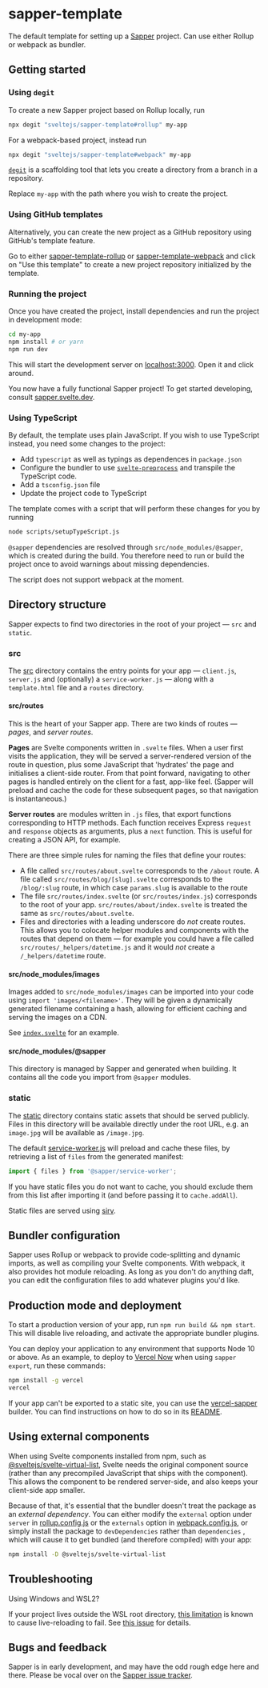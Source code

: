 # sapper-template

The default template for setting up a [Sapper](https://github.com/sveltejs/sapper) project. Can use either Rollup or
webpack as bundler.

## Getting started

### Using `degit`

To create a new Sapper project based on Rollup locally, run

```bash
npx degit "sveltejs/sapper-template#rollup" my-app
```

For a webpack-based project, instead run

```bash
npx degit "sveltejs/sapper-template#webpack" my-app
```

[`degit`](https://github.com/Rich-Harris/degit) is a scaffolding tool that lets you create a directory from a branch in
a repository.

Replace `my-app` with the path where you wish to create the project.

### Using GitHub templates

Alternatively, you can create the new project as a GitHub repository using GitHub's template feature.

Go to either [sapper-template-rollup](https://github.com/sveltejs/sapper-template-rollup)
or [sapper-template-webpack](https://github.com/sveltejs/sapper-template-webpack) and click on "Use this template" to
create a new project repository initialized by the template.

### Running the project

Once you have created the project, install dependencies and run the project in development mode:

```bash
cd my-app
npm install # or yarn
npm run dev
```

This will start the development server on [localhost:3000](http://localhost:3000). Open it and click around.

You now have a fully functional Sapper project! To get started developing,
consult [sapper.svelte.dev](https://sapper.svelte.dev).

### Using TypeScript

By default, the template uses plain JavaScript. If you wish to use TypeScript instead, you need some changes to the
project:

* Add `typescript` as well as typings as dependences in `package.json`
* Configure the bundler to use [`svelte-preprocess`](https://github.com/sveltejs/svelte-preprocess) and transpile the
  TypeScript code.
* Add a `tsconfig.json` file
* Update the project code to TypeScript

The template comes with a script that will perform these changes for you by running

```bash
node scripts/setupTypeScript.js
```

`@sapper` dependencies are resolved through `src/node_modules/@sapper`, which is created during the build. You therefore
need to run or build the project once to avoid warnings about missing dependencies.

The script does not support webpack at the moment.

## Directory structure

Sapper expects to find two directories in the root of your project —  `src` and `static`.

### src

The [src](src) directory contains the entry points for your app — `client.js`, `server.js` and (optionally)
a `service-worker.js` — along with a `template.html` file and a `routes` directory.

#### src/routes

This is the heart of your Sapper app. There are two kinds of routes — *pages*, and *server routes*.

**Pages** are Svelte components written in `.svelte` files. When a user first visits the application, they will be
served a server-rendered version of the route in question, plus some JavaScript that 'hydrates' the page and initialises
a client-side router. From that point forward, navigating to other pages is handled entirely on the client for a fast,
app-like feel. (Sapper will preload and cache the code for these subsequent pages, so that navigation is instantaneous.)

**Server routes** are modules written in `.js` files, that export functions corresponding to HTTP methods. Each function
receives Express `request` and `response` objects as arguments, plus a `next` function. This is useful for creating a
JSON API, for example.

There are three simple rules for naming the files that define your routes:

* A file called `src/routes/about.svelte` corresponds to the `/about` route. A file
  called `src/routes/blog/[slug].svelte` corresponds to the `/blog/:slug` route, in which case `params.slug` is
  available to the route
* The file `src/routes/index.svelte` (or `src/routes/index.js`) corresponds to the root of your
  app. `src/routes/about/index.svelte` is treated the same as `src/routes/about.svelte`.
* Files and directories with a leading underscore do *not* create routes. This allows you to colocate helper modules and
  components with the routes that depend on them — for example you could have a file
  called `src/routes/_helpers/datetime.js` and it would *not* create a `/_helpers/datetime` route.

#### src/node_modules/images

Images added to `src/node_modules/images` can be imported into your code using `import 'images/<filename>'`. They will
be given a dynamically generated filename containing a hash, allowing for efficient caching and serving the images on a
CDN.

See [`index.svelte`](src/routes/index.svelte) for an example.

#### src/node_modules/@sapper

This directory is managed by Sapper and generated when building. It contains all the code you import from `@sapper`
modules.

### static

The [static](static) directory contains static assets that should be served publicly. Files in this directory will be
available directly under the root URL, e.g. an `image.jpg` will be available as `/image.jpg`.

The default [service-worker.js](src/service-worker.js) will preload and cache these files, by retrieving a list
of `files` from the generated manifest:

```js
import { files } from '@sapper/service-worker';
```

If you have static files you do not want to cache, you should exclude them from this list after importing it (and before
passing it to `cache.addAll`).

Static files are served using [sirv](https://github.com/lukeed/sirv).

## Bundler configuration

Sapper uses Rollup or webpack to provide code-splitting and dynamic imports, as well as compiling your Svelte
components. With webpack, it also provides hot module reloading. As long as you don't do anything daft, you can edit the
configuration files to add whatever plugins you'd like.

## Production mode and deployment

To start a production version of your app, run `npm run build && npm start`. This will disable live reloading, and
activate the appropriate bundler plugins.

You can deploy your application to any environment that supports Node 10 or above. As an example, to deploy
to [Vercel Now](https://vercel.com) when using `sapper export`, run these commands:

```bash
npm install -g vercel
vercel
```

If your app can't be exported to a static site, you can use the [vercel-sapper](https://github.com/thgh/vercel-sapper)
builder. You can find instructions on how to do so in its [README](https://github.com/thgh/vercel-sapper#basic-usage).

## Using external components

When using Svelte components installed from npm, such
as [@sveltejs/svelte-virtual-list](https://github.com/sveltejs/svelte-virtual-list), Svelte needs the original component
source (rather than any precompiled JavaScript that ships with the component). This allows the component to be rendered
server-side, and also keeps your client-side app smaller.

Because of that, it's essential that the bundler doesn't treat the package as an *external dependency*. You can either
modify the `external` option under `server` in [rollup.config.js](rollup.config.js) or the `externals` option
in [webpack.config.js](webpack.config.js), or simply install the package to `devDependencies` rather than `dependencies`
, which will cause it to get bundled (and therefore compiled) with your app:

```bash
npm install -D @sveltejs/svelte-virtual-list
```

## Troubleshooting

Using Windows and WSL2?

If your project lives outside the WSL root directory, [this limitation](https://github.com/microsoft/WSL/issues/4169) is
known to cause live-reloading to fail. See [this issue](https://github.com/sveltejs/sapper/issues/1150) for details.

## Bugs and feedback

Sapper is in early development, and may have the odd rough edge here and there. Please be vocal over on
the [Sapper issue tracker](https://github.com/sveltejs/sapper/issues).
